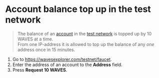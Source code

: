 # Account balance top up in the test network

> The balance of an [account](/en/blockchain/account.md) in the [test network](/en/blockchain/blockchain-network/test-network.md) is topped up by 10 WAVES at a time. <br>From one IP-address it is allowed to top up the balance of any _one_ address once in 15 minutes.

1. Go to <https://wavesexplorer.com/testnet/faucet>.
2. Enter the address of an account to the **Address** field.
3. Press **Request 10 WAVES**.
